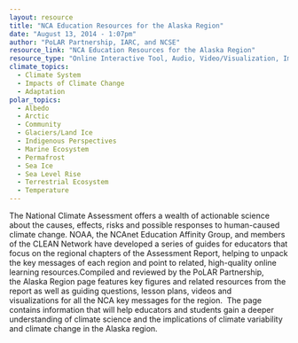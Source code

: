 ```yaml
---
layout: resource
title: "NCA Education Resources for the Alaska Region"
date: "August 13, 2014 - 1:07pm"
author: "PoLAR Partnership, IARC, and NCSE"
resource_link: "NCA Education Resources for the Alaska Region"
resource_type: "Online Interactive Tool, Audio, Video/Visualization, Images, Curriculum, Website, Data"
climate_topics:
  - Climate System
  - Impacts of Climate Change
  - Adaptation
polar_topics:
  - Albedo
  - Arctic
  - Community
  - Glaciers/Land Ice
  - Indigenous Perspectives
  - Marine Ecosystem
  - Permafrost
  - Sea Ice
  - Sea Level Rise
  - Terrestrial Ecosystem
  - Temperature
---
```


The National Climate Assessment offers a wealth of actionable science about the causes, effects, risks and possible responses to human-caused climate change. NOAA, the NCAnet Education Affinity Group, and members of the CLEAN Network have developed a series of guides for educators that focus on the regional chapters of the Assessment Report, helping to unpack the key messages of each region and point to related, high-quality online learning resources.Compiled and reviewed by the PoLAR Partnership, the Alaska Region page features key figures and related resources from the report as well as guiding questions, lesson plans, videos and visualizations for all the NCA key messages for the region.  The page contains information that will help educators and students gain a deeper understanding of climate science and the implications of climate variability and climate change in the Alaska region.
